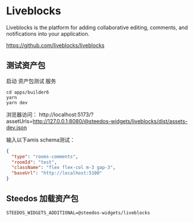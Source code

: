 # Liveblocks

Liveblocks is the platform for adding collaborative editing, comments, and notifications into your application.

https://github.com/liveblocks/liveblocks

## 测试资产包

启动 资产包测试 服务

```shell
cd apps/builder6
yarn
yarn dev
```

浏览器访问： http://localhost:5173/?assetUrls=http://127.0.0.1:8080/@steedos-widgets/liveblocks/dist/assets-dev.json

输入以下amis schema测试：

```json
{
  "type": "rooms-comments",
  "roomId": "test",
  "className": "flex flex-col m-3 gap-3",
  "baseUrl": "http://localhost:5100"
}

```


## Steedos 加载资产包

```
STEEDOS_WIDGETS_ADDITIONAL=@steedos-widgets/liveblocks
```